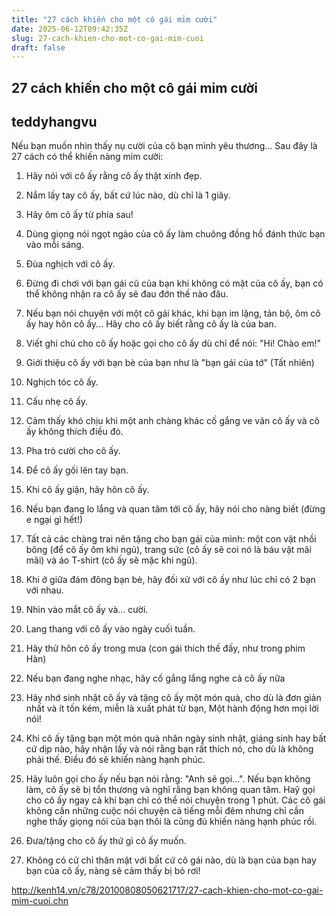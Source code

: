 ```yaml
---
title: "27 cách khiến cho một cô gái mỉm cười"
date: 2025-06-12T09:42:35Z
slug: 27-cach-khien-cho-mot-co-gai-mim-cuoi
draft: false
---
```


## 27 cách khiến cho một cô gái mỉm cười

## teddyhangvu

Nếu bạn muốn nhìn thấy nụ cười của cô bạn mình yêu thương...
Sau đây là 27 cách có thể khiến nàng mỉm cười:




1. Hãy nói với cô ấy rằng cô ấy thật xinh đẹp.

2. Nắm lấy tay cô ấy, bất cứ lúc nào, dù chỉ là 1 giây.

3. Hãy ôm cô ấy từ phía sau!

4. Dùng giọng nói ngọt ngào của cô ấy làm chuông đồng hồ đánh thức bạn vào mỗi sáng.

5. Đùa nghịch với cô ấy.

6. Đừng đi chơi với bạn gái cũ của bạn khi không có mặt của cô ấy, bạn có thể không nhận ra cô ấy sẽ đau đớn thế nào đâu.

7. Nếu bạn nói chuyện với một cô gái khác, khi bạn im lặng, tản bộ, ôm cô ấy hay hôn cô ấy... Hãy cho cô ấy biết rằng cô ấy là của ban.

8. Viết ghi chú cho cô ấy hoặc gọi cho cô ấy dù chỉ để nói: "Hi! Chào em!"

9. Giới thiệu cô ấy với bạn bè của bạn như là "bạn gái của tớ" (Tất nhiên)

10. Nghịch tóc cô ấy.

11. Cấu nhẹ cô ấy.

12. Cảm thấy khó chịu khi một anh chàng khác cố gắng ve vãn cô ấy và cô ấy không thích điều đó.

13. Pha trò cười cho cô ấy.

14. Để cô ấy gối lên tay bạn.

15. Khi cô ấy giận, hãy hôn cô ấy.

16. Nếu bạn đang lo lắng và quan tâm tới cô ấy, hãy nói cho nàng biết (đừng e ngại gì hết!)

17. Tất cả các chàng trai nên tặng cho bạn gái của mình: một con vật nhồi bông (để cô ấy ôm khi ngủ), trang sức (cô ấy sẽ coi nó là báu vật mãi mãi) và áo T-shirt (cô ấy sẽ mặc khi ngủ).

18. Khi ở giữa đám đông bạn bè, hãy đối xử với cô ấy như lúc chỉ có 2 bạn với nhau.

19. Nhìn vào mắt cô ấy và... cười.

20. Lang thang với cô ấy vào ngày cuối tuần.

21. Hãy thử hôn cô ấy trong mưa (con gái thích thế đấy, như trong phim Hàn)

22. Nếu bạn đang nghe nhạc, hãy cố gắng lắng nghe cả cô ấy nữa 

23. Hãy nhớ sinh nhật cô ấy và tặng cô ấy một món quà, cho dù là đơn giản nhất và ít tốn kém, miễn là xuất phát từ bạn, Một hành động hơn mọi lời nói!

24. Khi cô ấy tặng bạn một món quà nhân ngày sinh nhật, giáng sinh hay bất cứ dịp nào, hãy nhận lấy và nói rằng bạn rất thích nó, cho dù là không phải thế. Điều đó sẽ khiến nàng hạnh phúc.

25. Hãy luôn gọi cho ấy nếu bạn nói rằng: "Anh sẽ gọi...". Nếu bạn không làm, cô ấy sẽ bị tổn thương và nghĩ rằng bạn không quan tâm. Haỹ gọi cho cô ấy ngay cả khi bạn chỉ có thể nói chuyện trong 1 phút. Các cô gái không cần những cuộc nói chuyện cả tiếng mỗi đêm nhưng chỉ cần nghe thấy giọng nói của bạn thôi là cũng đủ khiến nàng hạnh phúc rồi.

26. Đưa/tặng cho cô ấy thứ gì cô ấy muốn.

27. Không có cử chỉ thân mật với bất cứ cô gái nào, dù là bạn của bạn hay bạn của cô ấy, nàng sẽ cảm thấy bị bỏ rơi!

http://kenh14.vn/c78/20100808050621717/27-cach-khien-cho-mot-co-gai-mim-cuoi.chn